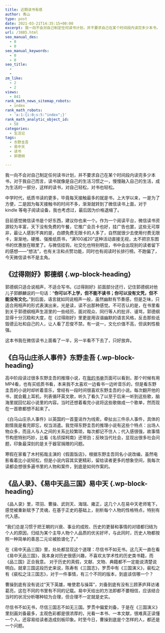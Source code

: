 ```yaml
---
title: 近期读书有感
author: 青山
type: post
date: 2021-03-21T14:35:15+00:00
excerpt: 我一向不会对自己制定任何读书计划，并不要求自己在某个时间段内读完多少本书，对于我自己而言，读书就像是自己的生活习惯之一，慢慢融入自己的生活，成为生活的一部分，这样的读书，对自己轻松，对书也轻松。
url: /3885.html
seo_manual_des:
  - 0
  - 0
seo_manual_keywords:
  - 0
  - 0
seo_title:
  - 
  - 
zm_like:
  - 2
  - 2
views:
  - 841
rank_math_news_sitemap_robots:
  - index
rank_math_robots:
  - 'a:1:{i:0;s:5:"index";}'
rank_math_analytic_object_id:
  - 58
categories:
  - 生活记
tags:
  - 东野圭吾
  - 易中天
  - 读书
  - 郭德纲

---
```

我一向不会对自己制定任何读书计划，并不要求自己在某个时间段内读完多少本书，对于我自己而言，读书就像是自己的生活习惯之一，慢慢融入自己的生活，成为生活的一部分，这样的读书，对自己轻松，对书也轻松。

中学时代，纸质书读的更多，毕竟每天接触最多的就是书，上大学以来，一是为了方便，二是因为每天接触书的时间不多，渐渐就转到了微信读书上面，对于 kindle 等电子阅读设备，我也考虑过，最后因为价格退缩了。

目前感觉微信读书是个好东西，建议你也来一个。作为一个阅读平台，微信读书资源较为丰富，天下没有免费的午餐，它推广会员卡也好，挂广告也罢，这些无可厚非，最让人感到不爽的是，白嫖免费无限卡的人多了，自然就很少去使用付费无限卡，渐渐地，硬推、强推纸质书，“满100减20”这种活动直接无视，太不把京东图书的优惠放在眼里了。与微信挂钩，社交化也特别明显，书中会出现别的读者留下的感想——“想法”，也有关注和点赞功能，同时也有阅读时长排行榜。不跑偏了，今天微信读书不是主角。

## 《过得刚好》郭德纲 {.wp-block-heading}

郭德纲只适合说相声，不适合写书。《过得刚好》前面部分还行，记住郭德纲对他儿子郭麒麟说的一句话：“**你可以不上学，但不能不读书；你可以没有文凭，但不能没有文化**。”到后面，语言就如同说相声一般，虽然幽默有节奏感，但是乏味，只适合用相声的形式表演出来，光是读，读不出那种感觉。不可否认的是，在书里看到关于郭德纲相声生涯里的一些经历，面对观众、同行等人的批评、谩骂，郭德纲显得十分沉稳和大度，在《过得刚好》里更是用诙谐幽默的语言风格，反击那些诋毁德云社和自己的人，让人看了忍俊不禁。有一说一，文化价值不高，但讽刺性极强。

这本书我在微信读书上面看了一半，另一半看不下去了，只好放弃。

## 《白马山庄杀人事件》东野圭吾 {.wp-block-heading}

高中阶段读过很多东野圭吾的推理小说，在<a rel="noreferrer noopener" href="http://yinji.org/book.html" data-type="page" data-id="2800" target="_blank">我的书单</a>页面可以看到，那个时候有用MP4看，也有买纸质书看，本来我不太喜欢一边看书一边听音乐的，但是看东野圭吾的小说时却听着音乐，曾经有一段时间很喜欢东野圭吾的小说。每次翻开他的书，就会戴上耳机，列表循环英文歌，听久了看久了以至于后来一听到这些歌，脑海里就回忆起小说里的内容。当时还想着看完小说将这些歌做成一个歌单，然而现在一首歌都想不起来了。

《白马山庄杀人事件》以英国的一首童谣作为线索，牵扯出三件杀人事件，具体的剧情我是看完即忘，权当消遣。我觉得东野圭吾的推理小说有这些个特点：出场人物众多，而且人与人之间的关系比较繁琐，每次都记不住人；代入感很强，故事情节构思特别巧妙，比看《名侦探柯南》还带劲；反映当代社会，显现出很多社会问题，印象最深刻的是关于器官捐赠的问题。

寒假在家看了木村拓哉主演的《假面饭店》，根据东野圭吾同名小说改编，虽然电影看着比小说轻松，但是小说内容其实更精彩，留给读者更多的想象空间，我每次读都会想很多遍书里的人物和案件，到底是如何作案的。

## 《品人录》、《易中天品三国》易中天 {.wp-block-heading}

《品人录》里，项羽、曹操、武则天、海瑞、雍正，这几个人在易中天老师笔下，感觉被重新赋予了灵魂，在基于正史的基础上，剖析每个人物的性格特点，特别有代入感。

“我们总是习惯于把王朝的兴衰、事业的成败、历史的更替和事情的对错都归结为个人的原因，归结为某个主导人物个人品质的优劣好坏，与此同时，历史人物都按照一种简单的善恶二元论被脸谱化了。”

在《易中天品三国》里，处处都显现这个道理：尽信书不如无书。这几天一直在看《易中天品三国》，我本身对历史很感兴趣，不喜欢太学术性的历史类书籍，而《品三国》正合我意。 对于历史的真假，文献、文物、典籍都不一定能说清楚说明白。就拿三国这段历史来说，陈寿有《三国志》，罗贯中有《三国演义》，裴松之有《裴松之注三国志》，对于一件事情，有三个不同的版本，到底该信哪一个？

曹操到底有没有说过“天下英雄，唯使君与操耳”，刘备到底有没有三顾茅庐拜访诸葛亮，这在不同的书里有不同的记载。易中天给出的方法即都不要相信，应该结合当时的状况分析哪种较为合理，但合理不一定就是史实。

尽信书不如无书，尽信三国志不如无三国。罗贯中偏爱刘备，于是在《三国演义》里刻画刘备最多，主观色彩都是很浓厚的，光看一本书、一本文献，很难真正读懂一个人，还容易给读者造成刻板印象。时至今日，曹操到底是个怎样的人，都还是一个问题。